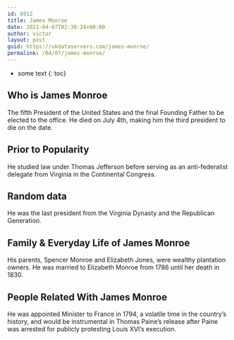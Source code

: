 ```yaml
---
id: 6912
title: James Monroe
date: 2021-04-07T02:38:24+00:00
author: victor
layout: post
guid: https://ukdataservers.com/james-monroe/
permalink: /04/07/james-monroe/
---
```


* some text
{: toc}


## Who is James Monroe



The fifth President of the United States and the final Founding Father to be elected to the office. He died on July 4th, making him the third president to die on the date.

                
                
                
## Prior to Popularity



He studied law under Thomas Jefferson before serving as an anti-federalist delegate from Virginia in the Continental Congress.

                
                
                
## Random data



He was the last president from the Virginia Dynasty and the Republican Generation.

                
                
                
## Family & Everyday Life of James Monroe



His parents, Spencer Monroe and Elizabeth Jones, were wealthy plantation owners. He was married to Elizabeth Monroe from 1786 until her death in 1830.

                
                
                
## People Related With James Monroe



He was appointed Minister to France in 1794, a volatile time in the country&#8217;s history, and would be instrumental in Thomas Paine&#8217;s release after Paine was arrested for publicly protesting Louis XVI&#8217;s execution.

                
              
            
          
          
          